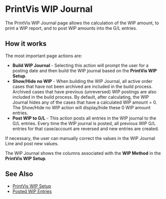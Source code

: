 # PrintVis WIP Journal

The PrintVis WIP Journal page allows the calculation of the WIP amount, to print a WIP report, and to post WIP amounts into the G/L entries.

## How it works

The most important page actions are:

- **Build WIP Journal** - Selecting this action will prompt the user for a posting date and then build the WIP journal based on the **PrintVis WIP Setup**.
- **Show/Hide no WIP** - When building the WIP Journal, all active order cases that have not been archived are included in the build process. Archived cases that have previous (unreversed) WIP postings are also included in the build process. By default, after calculating, the WIP Journal hides any of the cases that have a calculated WIP amount = 0. The Show/Hide no WIP action will display/hide these 0 WIP amount entries.
- **Post WIP to G/L** - This action posts all entries in the WIP journal to the G/L entries. Every time the WIP journal is posted, all previous WIP G/L entries for that case/account are reversed and new entries are created.

If necessary, the user can manually correct the values in the WIP Journal Line and post new values.

The WIP Journal shows the columns associated with the **WIP Method** in the **PrintVis WIP Setup**.

## See Also

- <a href="../pvswipsetup/" target="_self">PrintVis WIP Setup</a>
- <a href="../pvspostedwip/" target="_self">Posted WIP Entries</a>